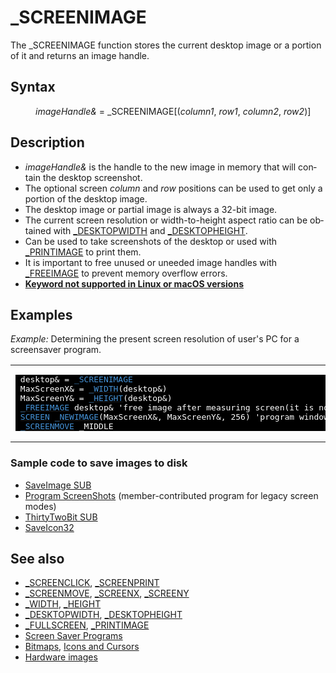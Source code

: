 <style>pre.codeide, pre.outputfixed, .outputcrt0 { background-color: #000 !important; color: #FFF !important; }</style><!DOCTYPE html>
<html class="client-nojs" dir="ltr" lang="en">
<head>
<title>_SCREENIMAGE - QB64 Phoenix Edition Wiki</title>
</head>
<body class="mediawiki ltr sitedir-ltr mw-hide-empty-elt ns-0 ns-subject page-SCREENIMAGE rootpage-SCREENIMAGE skin-vector action-view skin-vector-legacy vector-feature-language-in-header-enabled vector-feature-language-in-main-page-header-disabled vector-feature-language-alert-in-sidebar-disabled vector-feature-sticky-header-disabled vector-feature-sticky-header-edit-disabled vector-feature-table-of-contents-disabled vector-feature-visual-enhancement-next-disabled">
<div class="mw-body" id="content" role="main">
<a id="top"></a>
<h1 class="firstHeading mw-first-heading" id="firstHeading">_SCREENIMAGE</h1>
<div class="vector-body" id="bodyContent">
<div class="mw-body-content mw-content-ltr" dir="ltr" id="mw-content-text" lang="en"><div class="mw-parser-output"><p>The <a class="mw-selflink selflink">_SCREENIMAGE</a> function stores the current desktop image or a portion of it and returns an image handle.
</p>
<h2><span class="mw-headline" id="Syntax">Syntax</span></h2>
<dl><dd><i>imageHandle&amp;</i> = <a class="mw-selflink selflink">_SCREENIMAGE</a>[(<i>column1</i>, <i>row1</i>, <i>column2</i>, <i>row2</i>)]</dd></dl>
<p>
</p>
<h2><span class="mw-headline" id="Description">Description</span></h2>
<ul><li><i>imageHandle&amp;</i> is the handle to the new image in memory that will contain the desktop screenshot.</li>
<li>The optional screen <i>column</i> and <i>row</i> positions can be used to get only a portion of the desktop image.</li>
<li>The desktop image or partial image is always a 32-bit image.</li>
<li>The current screen resolution or width-to-height aspect ratio can be obtained with <a href="DESKTOPWIDTH" title="DESKTOPWIDTH">_DESKTOPWIDTH</a> and <a href="DESKTOPHEIGHT" title="DESKTOPHEIGHT">_DESKTOPHEIGHT</a>.</li>
<li>Can be used to take screenshots of the desktop or used with <a href="PRINTIMAGE" title="PRINTIMAGE">_PRINTIMAGE</a> to print them.</li>
<li>It is important to free unused or uneeded image handles with <a href="FREEIMAGE" title="FREEIMAGE">_FREEIMAGE</a> to prevent memory overflow errors.</li>
<li><b><a href="Keywords_currently_not_supported_by_QB64#Keywords_not_supported_in_Linux_or_macOS_versions" title="Keywords currently not supported by QB64">Keyword not supported in Linux or macOS versions</a></b></li></ul>
<p>
</p>
<h2><span class="mw-headline" id="Examples">Examples</span></h2>
<p><i>Example:</i> Determining the present screen resolution of user's PC for a screensaver program.
</p>
<table cellpadding="15px" width="100%">
<tbody><tr>
<td><pre class="codeide"> desktop&amp; = <a class="mw-selflink selflink"><span style="color:#4593D8;">_SCREENIMAGE</span></a>
 MaxScreenX&amp; = <a href="WIDTH_(function)" title="WIDTH (function)"><span style="color:#4593D8;">_WIDTH</span></a>(desktop&amp;)
 MaxScreenY&amp; = <a href="HEIGHT" title="HEIGHT"><span style="color:#4593D8;">_HEIGHT</span></a>(desktop&amp;)
 <a href="FREEIMAGE" title="FREEIMAGE"><span style="color:#4593D8;">_FREEIMAGE</span></a> desktop&amp; 'free image after measuring screen(it is not displayed)
 <a href="SCREEN" title="SCREEN"><span style="color:#4593D8;">SCREEN</span></a> <a href="NEWIMAGE" title="NEWIMAGE"><span style="color:#4593D8;">_NEWIMAGE</span></a>(MaxScreenX&amp;, MaxScreenY&amp;, 256) 'program window is sized to fit
 <a href="SCREENMOVE" title="SCREENMOVE"><span style="color:#4593D8;">_SCREENMOVE</span></a> _MIDDLE
</pre>
</td></tr></tbody></table>
<h3><span class="mw-headline" id="Sample_code_to_save_images_to_disk">Sample code to save images to disk</span></h3>
<ul><li><a href="SaveImage_SUB" title="SaveImage SUB">SaveImage SUB</a></li>
<li><a href="Program_ScreenShots" title="Program ScreenShots">Program ScreenShots</a> (member-contributed program for legacy screen modes)</li>
<li><a href="ThirtyTwoBit_SUB" title="ThirtyTwoBit SUB">ThirtyTwoBit SUB</a></li>
<li><a href="SaveIcon32" title="SaveIcon32">SaveIcon32</a></li></ul>
<p>
</p>
<h2><span class="mw-headline" id="See_also">See also</span></h2>
<ul><li><a href="SCREENCLICK" title="SCREENCLICK">_SCREENCLICK</a>, <a href="SCREENPRINT" title="SCREENPRINT">_SCREENPRINT</a></li>
<li><a href="SCREENMOVE" title="SCREENMOVE">_SCREENMOVE</a>, <a href="SCREENX" title="SCREENX">_SCREENX</a>, <a href="SCREENY" title="SCREENY">_SCREENY</a></li>
<li><a href="WIDTH_(function)" title="WIDTH (function)">_WIDTH</a>, <a href="HEIGHT" title="HEIGHT">_HEIGHT</a></li>
<li><a href="DESKTOPWIDTH" title="DESKTOPWIDTH">_DESKTOPWIDTH</a>, <a href="DESKTOPHEIGHT" title="DESKTOPHEIGHT">_DESKTOPHEIGHT</a></li>
<li><a href="FULLSCREEN" title="FULLSCREEN">_FULLSCREEN</a>, <a href="PRINTIMAGE" title="PRINTIMAGE">_PRINTIMAGE</a></li>
<li><a href="Screen_Saver_Programs" title="Screen Saver Programs">Screen Saver Programs</a></li>
<li><a href="Bitmaps" title="Bitmaps">Bitmaps</a>, <a href="Icons_and_Cursors" title="Icons and Cursors">Icons and Cursors</a></li>
<li><a href="Hardware_images" title="Hardware images">Hardware images</a></li></ul>
<p>
</p>
<!-- 
NewPP limit report
Cached time: 20240715034452
Cache expiry: 86400
Reduced expiry: false
Complications: [show‐toc]
CPU time usage: 0.036 seconds
Real time usage: 0.045 seconds
Preprocessor visited node count: 152/1000000
Post‐expand include size: 1157/2097152 bytes
Template argument size: 188/2097152 bytes
Highest expansion depth: 3/100
Expensive parser function count: 0/100
Unstrip recursion depth: 0/20
Unstrip post‐expand size: 0/5000000 bytes
-->
<!--
Transclusion expansion time report (%,ms,calls,template)
100.00%   22.030      1 -total
 13.36%    2.944      1 Template:PageSyntax
 11.72%    2.583      8 Template:Parameter
 10.54%    2.322      1 Template:PageDescription
 10.30%    2.268      1 Template:PageNavigation
 10.26%    2.260      1 Template:PageExamples
  9.94%    2.190      1 Template:CodeStart
  9.59%    2.113      7 Template:Cl
  8.13%    1.791      1 Template:PageSeeAlso
  8.09%    1.783      1 Template:CodeEnd
-->
<!-- Saved in parser cache with key qb64pnix_mw19894-mwmb_:pcache:idhash:270-0!canonical and timestamp 20240715034452 and revision id 8673.
 -->
</div>
</div>
</div>
</div>
</body>
</html>